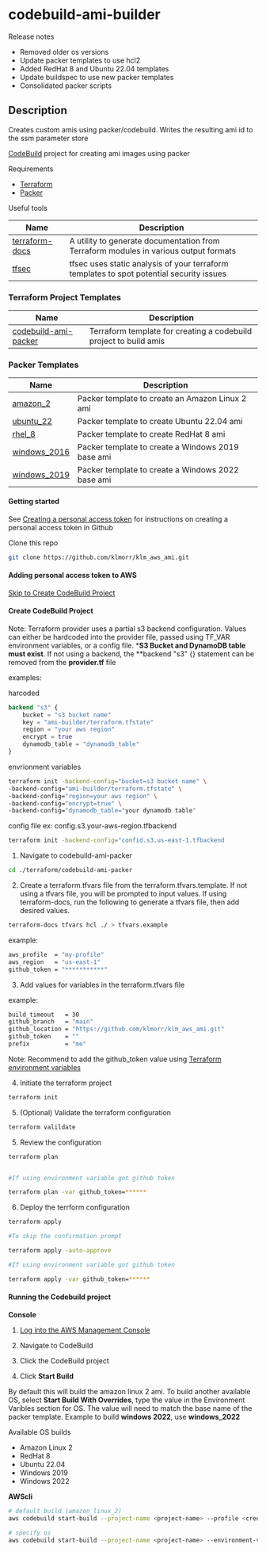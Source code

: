 # codebuild-ami-builder

Release notes

- Removed older os versions
- Update packer templates to use hcl2
- Added RedHat 8 and Ubuntu 22.04 templates
- Update buildspec to use new packer templates
- Consolidated packer scripts

## Description

Creates custom amis using packer/codebuild. Writes the resulting ami id to the ssm parameter store

[CodeBuild](https://aws.amazon.com/codebuild/) project for creating ami images using packer

Requirements

- [Terraform](https://www.terraform.io/)
- [Packer](https://www.packer.io/)

Useful tools

| Name | Description |
|------|-------------|
| [terraform-docs](https://github.com/terraform-docs/terraform-docs) | A utility to generate documentation from Terraform modules in various output formats |
| [tfsec](https://github.com/aquasecurity/tfsec) | tfsec uses static analysis of your terraform templates to spot potential security issues |

### Terraform Project Templates

| Name | Description |
|------|-------------|
| [codebuild-ami-packer](src/terraform/codebuild-ami-packer/readme.md) | Terraform template for creating a codebuild project to build amis |

### Packer Templates

| Name | Description |
|------|-------------|
| [amazon_2](src/pkr/amazon_2.pkr.hcl) | Packer template to create an Amazon Linux 2 ami |
| [ubuntu_22](src/pkr/ubuntu_22.pkr.hcl) | Packer template to create Ubuntu 22.04 ami |
| [rhel_8](src/pkr/rhel_8.pkr.hcl) | Packer template to create RedHat 8 ami |
| [windows_2016](src/pkr/windows_2019.pkr.hcl) | Packer template to create a Windows 2019 base ami |
| [windows_2019](src/pkr/windows_2022.pkr.hcl) | Packer template to create a Windows 2022 base ami |

#### Getting started

See [Creating a personal access token](https://docs.github.com/en/authentication/keeping-your-account-and-data-secure/creating-a-personal-access-token) for instructions on creating a personal access token in Github

Clone this repo

```bash
git clone https://github.com/klmorr/klm_aws_ami.git
```

#### Adding personal access token to AWS

[Skip to Create CodeBuild Project](#create-codebuild-project)

#### Create CodeBuild Project

Note: Terraform provider uses a partial s3 backend configuration. Values can either be hardcoded into the provider file, passed using TF_VAR environment variables, or a config file. ***S3 Bucket and DynamoDB table must exist**. If not using a backend, the **backend "s3" {} statement can be removed from the **provider.tf** file

examples:

harcoded

```terraform
backend "s3" {
    bucket = "s3 bucket name"
    key = "ami-builder/terraform.tfstate"
    region = "your aws region"
    encrypt = true
    dynamodb_table = "dynamodb_table"
}
```

envrionment variables

```bash
terraform init -backend-config="bucket=s3 bucket name" \
-backend-config="ami-builder/terraform.tfstate" \
-backend-config="region=your aws region" \
-backend-config="encrypt=true" \
-backend-config="dynamodb_table="your dynamodb table"
```

config file ex: config.s3.your-aws-region.tfbackend

```bash
terraform init -backend-config="confid.s3.us-east-1.tfbackend
```

1. Navigate to codebuild-ami-packer

```bash
cd ./terraform/codebuild-ami-packer
```

2. Create a terraform.tfvars file from the terraform.tfvars.template. If not using a tfvars file, you will be prompted to input values. If using terraform-docs, run the following to generate a tfvars file, then add desired values.

```bash
terraform-docs tfvars hcl ./ > tfvars.example
```

example:

```bash
aws_profile  = "my-profile"
aws_region   = "us-east-1"
github_token = "***********"
```

3. Add values for variables in the terraform.tfvars file

example:

```bash
build_timeout   = 30
github_branch   = "main"
github_location = "https://github.com/klmorr/klm_aws_ami.git"
github_token    = ""
prefix          = "me"
```

Note: Recommend to add the github_token value using [Terraform environment variables](https://www.terraform.io/language/values/variables)

4. Initiate the terraform project

```bash
terraform init
```

5. (Optional) Validate the terraform configuration
   
```bash
terraform valildate
```

5. Review the configuration

```bash
terraform plan


#If using environment variable got github token

terraform plan -var github_token=******
```

6. Deploy the terrform configuration

```bash
terraform apply

#To skip the confirmation prompt

terraform apply -auto-approve

#If using environment variable got github token

terraform apply -var github_token=******
```

#### Running the Codebuild project

**Console**

1. [Log into the AWS Management Console](https://console.aws.amazon.com)

2. Navigate to CodeBuild

3. Click the CodeBuild project

4. Click **Start Build**

By default this will build the amazon linux 2 ami. To build another available OS, select **Start Build With Overrides**, type the value in the Environment Varibles section for OS. The value will need to match the base name of the packer template. Example to build **windows 2022**, use **windows_2022**

Available OS builds

- Amazon Linux 2
- RedHat 8
- Ubuntu 22.04
- Windows 2019
- Windows 2022

**AWScli**

```bash
# default build (amazon_linux_2)
aws codebuild start-build --project-name <project-name> --profile <credential_profile>

# specify os
aws codebuild start-build --project-name <project-name> --environment-variables-override <os_name>
```